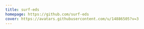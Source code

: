 ```yaml
---
title: surf-eds
homepage: https://github.com/surf-eds
cover: https://avatars.githubusercontent.com/u/14886505?v=3
---
```


    

